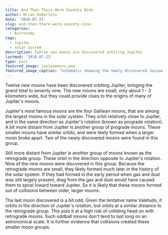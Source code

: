 ```yaml
---
title: And Then There Were Seventy Nine
author: Brian Koberlein
date: '2018-07-23'
slug: and-then-there-were-seventy-nine
categories:
  - Astronomy
tags:
  - Jupiter
  - solar system
description: Twelve new moons are discovered orbiting Jupiter
lastmod: '2018-07-23'
type: post
featured_image: jovianmoons.png
featured_image_caption: "Schematic showing the newly discovered Jovian moons. Credit: Roberto Molar Candanosa, Carnegie Institution for Science"
---
```


Twelve new moons have been discovered orbiting Jupiter, bringing the grand total to seventy nine. The new moons are small, only about 1 - 3 kilometers wide, but they could provide clues to the origins of many of Jupiter's moons.

Jupiter's most famous moons are the four Galilean moons, that are among the largest moons in the solar system. They orbit relatively close to Jupiter, and in the same direction as Jupiter's rotation (known as prograde rotation). A bit more distant from Jupiter is another group of prograde moons. These smaller moons have similar orbits, and were likely formed when a larger moon broke apart. Two of the newly discovered moons were found in this group. 

Still more distant from Jupiter is another group of moons known as the retrograde group. These orbit in the direction opposite to Jupiter's rotation. Nine of the new moons were discovered in this group. Because the retrograde moons are small, they likely formed much later in the history of the solar system. If they had formed in the early period when gas and dust was still largely present, drag from the gas and dust would have caused them to spiral inward toward Jupiter. So it is likely that these moons formed out of collisions between older, larger moons.

The last moon discovered is a bit odd. Given the tentative name Valetudo, it orbits in the direction of Jupiter's rotation, but orbits at a similar distance to the retrograde group. This puts it at a high risk of colliding head on with retrograde moons. Such oddball moons don't tend to last long on an astronomical scale. It is further evidence that collisions created these smaller moon groups. 